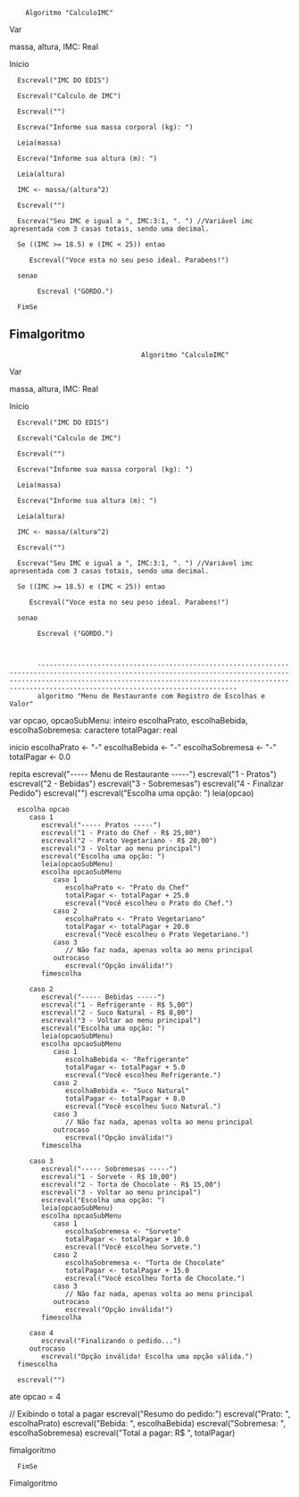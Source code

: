         Algoritmo "CalculoIMC"

Var

   massa, altura, IMC: Real

Inicio

      Escreval("IMC DO EDIS")

      Escreval("Calculo de IMC")

      Escreval("")

      Escreva("Informe sua massa corporal (kg): ")

      Leia(massa)

      Escreva("Informe sua altura (m): ")

      Leia(altura)

      IMC <- massa/(altura^2)

      Escreval("")

      Escreva("Seu IMC e igual a ", IMC:3:1, ". ") //Variável imc apresentada com 3 casas totais, sendo uma decimal.

      Se ((IMC >= 18.5) e (IMC < 25)) entao

         Escreval("Voce esta no seu peso ideal. Parabens!")

      senao

           Escreval ("GORDO.")

      FimSe

Fimalgoritmo
---------------------------------------------------------------------------------------------------------------------------------------------------------------------------------------------------
                                     Algoritmo "CalculoIMC"

Var

   massa, altura, IMC: Real

Inicio

      Escreval("IMC DO EDIS")

      Escreval("Calculo de IMC")

      Escreval("")

      Escreva("Informe sua massa corporal (kg): ")

      Leia(massa)

      Escreva("Informe sua altura (m): ")

      Leia(altura)

      IMC <- massa/(altura^2)

      Escreval("")

      Escreva("Seu IMC e igual a ", IMC:3:1, ". ") //Variável imc apresentada com 3 casas totais, sendo uma decimal.

      Se ((IMC >= 18.5) e (IMC < 25)) entao

         Escreval("Voce esta no seu peso ideal. Parabens!")

      senao

           Escreval ("GORDO.")



           --------------------------------------------------------------------------------------------------------------------------------------------------------------------------------------------------------------------------------------------------------------------
           algoritmo "Menu de Restaurante com Registro de Escolhas e Valor"

var
   opcao, opcaoSubMenu: inteiro
   escolhaPrato, escolhaBebida, escolhaSobremesa: caractere
   totalPagar: real

inicio
   escolhaPrato <- "-"
   escolhaBebida <- "-"
   escolhaSobremesa <- "-"
   totalPagar <- 0.0

   repita
      escreval("----- Menu de Restaurante -----")
      escreval("1 - Pratos")
      escreval("2 - Bebidas")
      escreval("3 - Sobremesas")
      escreval("4 - Finalizar Pedido")
      escreval("")
      escreval("Escolha uma opção: ")
      leia(opcao)

      escolha opcao
         caso 1
            escreval("----- Pratos -----")
            escreval("1 - Prato do Chef - R$ 25,00")
            escreval("2 - Prato Vegetariano - R$ 20,00")
            escreval("3 - Voltar ao menu principal")
            escreval("Escolha uma opção: ")
            leia(opcaoSubMenu)
            escolha opcaoSubMenu
               caso 1
                  escolhaPrato <- "Prato do Chef"
                  totalPagar <- totalPagar + 25.0
                  escreval("Você escolheu o Prato do Chef.")
               caso 2
                  escolhaPrato <- "Prato Vegetariano"
                  totalPagar <- totalPagar + 20.0
                  escreval("Você escolheu o Prato Vegetariano.")
               caso 3
                  // Não faz nada, apenas volta ao menu principal
               outrocaso
                  escreval("Opção inválida!")
            fimescolha

         caso 2
            escreval("----- Bebidas -----")
            escreval("1 - Refrigerante - R$ 5,00")
            escreval("2 - Suco Natural - R$ 8,00")
            escreval("3 - Voltar ao menu principal")
            escreval("Escolha uma opção: ")
            leia(opcaoSubMenu)
            escolha opcaoSubMenu
               caso 1
                  escolhaBebida <- "Refrigerante"
                  totalPagar <- totalPagar + 5.0
                  escreval("Você escolheu Refrigerante.")
               caso 2
                  escolhaBebida <- "Suco Natural"
                  totalPagar <- totalPagar + 8.0
                  escreval("Você escolheu Suco Natural.")
               caso 3
                  // Não faz nada, apenas volta ao menu principal
               outrocaso
                  escreval("Opção inválida!")
            fimescolha

         caso 3
            escreval("----- Sobremesas -----")
            escreval("1 - Sorvete - R$ 10,00")
            escreval("2 - Torta de Chocolate - R$ 15,00")
            escreval("3 - Voltar ao menu principal")
            escreval("Escolha uma opção: ")
            leia(opcaoSubMenu)
            escolha opcaoSubMenu
               caso 1
                  escolhaSobremesa <- "Sorvete"
                  totalPagar <- totalPagar + 10.0
                  escreval("Você escolheu Sorvete.")
               caso 2
                  escolhaSobremesa <- "Torta de Chocolate"
                  totalPagar <- totalPagar + 15.0
                  escreval("Você escolheu Torta de Chocolate.")
               caso 3
                  // Não faz nada, apenas volta ao menu principal
               outrocaso
                  escreval("Opção inválida!")
            fimescolha

         caso 4
            escreval("Finalizando o pedido...")
         outrocaso
            escreval("Opção inválida! Escolha uma opção válida.")
      fimescolha

      escreval("")
   ate opcao = 4

   // Exibindo o total a pagar
   escreval("Resumo do pedido:")
   escreval("Prato: ", escolhaPrato)
   escreval("Bebida: ", escolhaBebida)
   escreval("Sobremesa: ", escolhaSobremesa)
   escreval("Total a pagar: R$ ", totalPagar)

fimalgoritmo

      FimSe

Fimalgoritmo
